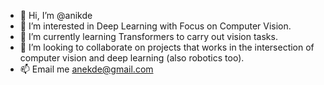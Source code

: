 - 👋 Hi, I’m @anikde
- 👀 I’m interested in Deep Learning with Focus on Computer Vision.
- 🌱 I’m currently learning Transformers to carry out vision tasks.
- 💞️ I’m looking to collaborate on projects that works in the intersection of computer vision and deep learning (also robotics too).
- 📫 Email me anekde@gmail.com

<!---
anikde/anikde is a ✨ special ✨ repository because its `README.md` (this file) appears on your GitHub profile.
You can click the Preview link to take a look at your changes.
--->
